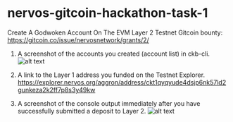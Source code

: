 # nervos-gitcoin-hackathon-task-1
Create A Godwoken Account On The EVM Layer 2 Testnet
Gitcoin bounty: https://gitcoin.co/issue/nervosnetwork/grants/2/

1. A screenshot of the accounts you created (account list) in ckb-cli.
![alt text](https://github.com/anhnt4288/nervous-hackathon/blob/master/task-1/account_list.png)

2. A link to the Layer 1 address you funded on the Testnet Explorer.
https://explorer.nervos.org/aggron/address/ckt1qyqyude4dsjp6nk57ld2gunkeza2k2ff7p8s3y49kw

3. A screenshot of the console output immediately after you have successfully submitted a deposit to Layer 2.
![alt text](https://github.com/anhnt4288/nervous-hackathon/blob/master/task-1/deposit_layer2.png)

